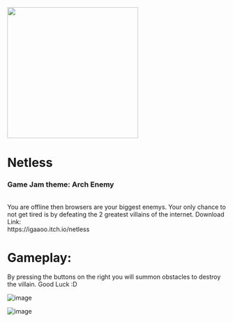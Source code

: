 <img align="center" width="300" src="https://user-images.githubusercontent.com/88206626/155181512-984a0cc5-6edd-4638-985a-8145fa6e2a7b.png">


# Netless
 <h3> Game Jam theme: <strong> Arch Enemy </strong> </h3> </br>
You are offline then browsers are your biggest enemys. Your only chance to not get tired is by defeating the 2 greatest villains of the internet.
Download Link: </br>
https://igaaoo.itch.io/netless

# Gameplay:
By pressing the buttons on the right you will summon obstacles to destroy the villain. Good Luck :D

![image](https://user-images.githubusercontent.com/88206626/155180810-e89ad39e-825f-4314-90e5-66ffe7927d74.png)


![image](https://user-images.githubusercontent.com/88206626/155180863-cc1e9fe8-cd8f-4d67-8218-4c68ce5a3633.png)

